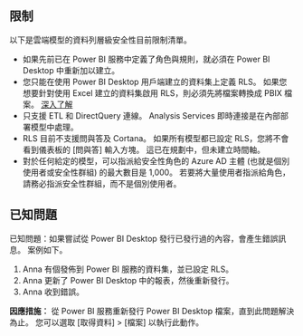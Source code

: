 ## <a name="limitations"></a>限制
以下是雲端模型的資料列層級安全性目前限制清單。

* 如果先前已在 Power BI 服務中定義了角色與規則，就必須在 Power BI Desktop 中重新加以建立。
* 您只能在使用 Power BI Desktop 用戶端建立的資料集上定義 RLS。 如果您想要針對使用 Excel 建立的資料集啟用 RLS，則必須先將檔案轉換成 PBIX 檔案。 [深入了解](../desktop-import-excel-workbooks.md)
* 只支援 ETL 和 DirectQuery 連線。 Analysis Services 即時連接是在內部部署模型中處理。
* RLS 目前不支援問與答及 Cortana。 如果所有模型都已設定 RLS，您將不會看到儀表板的 [問與答] 輸入方塊。 這已在規劃中，但未建立時間軸。
* 對於任何給定的模型，可以指派給安全性角色的 Azure AD 主體 (也就是個別使用者或安全性群組) 的最大數目是 1,000。 若要將大量使用者指派給角色，請務必指派安全性群組，而不是個別使用者。

## <a name="known-issues"></a>已知問題
已知問題：如果嘗試從 Power BI Desktop 發行已發行過的內容，會產生錯誤訊息。 案例如下。

1. Anna 有個發佈到 Power BI 服務的資料集，並已設定 RLS。
2. Anna 更新了 Power BI Desktop 中的報表，然後重新發行。
3. Anna 收到錯誤。

**因應措施︰** 從 Power BI 服務重新發行 Power BI Desktop 檔案，直到此問題解決為止。 您可以選取 [取得資料] > [檔案] 以執行此動作。 

